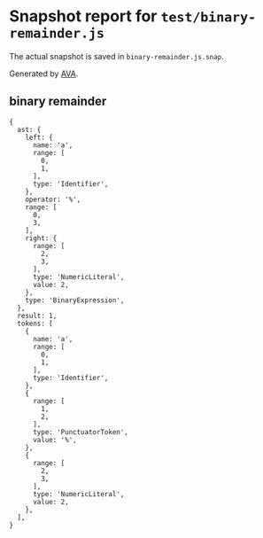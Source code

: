# Snapshot report for `test/binary-remainder.js`

The actual snapshot is saved in `binary-remainder.js.snap`.

Generated by [AVA](https://ava.li).

## binary remainder

    {
      ast: {
        left: {
          name: 'a',
          range: [
            0,
            1,
          ],
          type: 'Identifier',
        },
        operator: '%',
        range: [
          0,
          3,
        ],
        right: {
          range: [
            2,
            3,
          ],
          type: 'NumericLiteral',
          value: 2,
        },
        type: 'BinaryExpression',
      },
      result: 1,
      tokens: [
        {
          name: 'a',
          range: [
            0,
            1,
          ],
          type: 'Identifier',
        },
        {
          range: [
            1,
            2,
          ],
          type: 'PunctuatorToken',
          value: '%',
        },
        {
          range: [
            2,
            3,
          ],
          type: 'NumericLiteral',
          value: 2,
        },
      ],
    }
